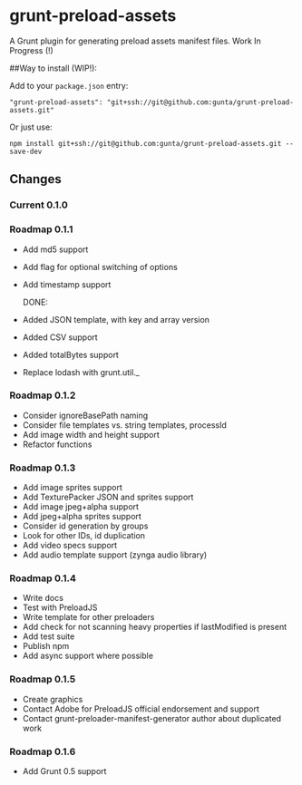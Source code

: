 grunt-preload-assets
====================

A Grunt plugin for generating preload assets manifest files.
Work In Progress (!)

##Way to install (WIP!):

Add to your `package.json` entry:
	
	"grunt-preload-assets": "git+ssh://git@github.com:gunta/grunt-preload-assets.git"

Or just use:

	npm install git+ssh://git@github.com:gunta/grunt-preload-assets.git --save-dev



## Changes

### Current 0.1.0


### Roadmap 0.1.1
- Add md5 support
- Add flag for optional switching of options
- Add timestamp support

	DONE:
- Added JSON template, with key and array version
- Added CSV support
- Added totalBytes support
- Replace lodash with grunt.util._

### Roadmap 0.1.2
- Consider ignoreBasePath naming
- Consider file templates vs. string templates, processId
- Add image width and height support
- Refactor functions

### Roadmap 0.1.3
- Add image sprites support
- Add TexturePacker JSON and sprites support
- Add image jpeg+alpha support
- Add jpeg+alpha sprites support
- Consider id generation by groups
- Look for other IDs, id duplication
- Add video specs support
- Add audio template support (zynga audio library)

### Roadmap 0.1.4
- Write docs
- Test with PreloadJS
- Write template for other preloaders
- Add check for not scanning heavy properties if lastModified is present
- Add test suite
- Publish npm
- Add async support where possible

### Roadmap 0.1.5
- Create graphics
- Contact Adobe for PreloadJS official endorsement and support
- Contact grunt-preloader-manifest-generator author about duplicated work

### Roadmap 0.1.6
- Add Grunt 0.5 support